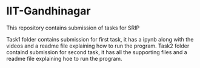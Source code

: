 # IIT-Gandhinagar
This repository contains submission of tasks for SRIP 

Task1 folder contains submission for first task, it has a ipynb along with the videos and a readme file explaining how to run the program.
Task2 folder containd submission for second task, it has all the supporting files and a readme file explaining hoe to run the program.
